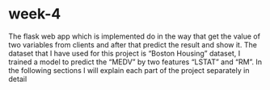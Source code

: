 # week-4
The flask web app which is implemented do in the way that get the value of
two variables from clients and after that predict the result and show it.
The dataset that I have used for this project is “Boston Housing” dataset, I trained a
model to predict the “MEDV” by two features “LSTAT” and “RM”. In the following
sections I will explain each part of the project separately in detail
